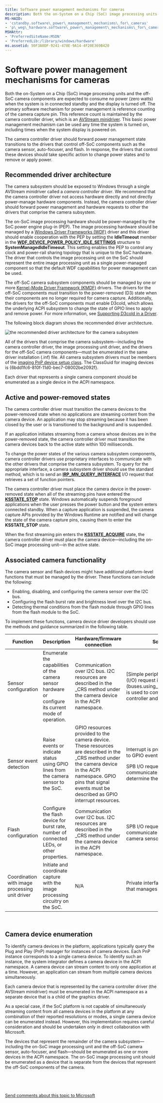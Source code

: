 ```yaml
---
title: Software power management mechanisms for cameras
description: Both the on-System on a Chip (SoC) image processing units and the off-SoC camera components are expected to consume no power (zero watts) when the system is in connected standby and the display is turned off.
MS-HAID:
- 'cstandby.software\_power\_management\_mechanisms\_for\_cameras'
- 'p\_weg\_hardware.software\_power\_management\_mechanisms\_for\_cameras'
MSHAttr:
- 'PreferredSiteName:MSDN'
- 'PreferredLib:/library/windows/hardware'
ms.assetid: 50F3A0DF-9241-478E-9A14-4F20E369B420
---
```


# Software power management mechanisms for cameras


Both the on-System on a Chip (SoC) image processing units and the off-SoC camera components are expected to consume no power (zero watts) when the system is in connected standby and the display is turned off. The primary software mechanism for power management is reference counting of the camera capture pin. This reference count is maintained by the camera controller driver, which is an [AVStream minidriver](stream.avstream_overview). This basic power management mechanism can be used any time the system is turned on, including times when the system display is powered on.

The camera controller driver should forward power management state transitions to the drivers that control off-SoC components such as the camera sensor, auto-focuser, and flash. In response, the drivers that control these devices should take specific action to change power states and to remove or apply power.

## Recommended driver architecture


The camera subsystem should be exposed to Windows through a single AVStream minidriver called a *camera controller driver*. We recommend that the camera controller driver not access hardware directly and not directly power-manage hardware components. Instead, the camera controller driver should forward power management and hardware requests to other the drivers that comprise the camera subsystem.

The on-SoC image processing hardware should be power-managed by the SoC power engine plug-in (PEP). The image processing hardware should be managed by a [Windows Driver Frameworks (WDF)](wdf.portal) driver and this driver should enable cooperation with the PEP by setting the **IdleTimeout** member in the [**WDF\_DEVICE\_POWER\_POLICY\_IDLE\_SETTINGS**](kmdf.wdf_device_power_policy_idle_settings) structure to **SystemManagedIdleTimeout**. This setting enables the PEP to control any clock and power-rail sharing topology that is unique to the SoC hardware. The driver that controls the image processing unit on the SoC should represent the entire image processing unit as a single power-managed component so that the default WDF capabilities for power management can be used.

The off-SoC camera subsystem components should be managed by one or more [Kernel-Mode Driver Framework (KMDF)](wdf.portal) drivers. The drivers for the off-SoC components must transition to the power-removed (D3) state when their components are no longer required for camera capture. Additionally, the drivers for the off-SoC components must enable D3cold, which allows the underlying ACPI subsystem to change the state of GPIO lines to apply and remove power. For more information, see [Supporting D3cold in a Driver](kernel.supporting_d3cold_in_a_driver).

The following block diagram shows the recommended driver architecture.

![the recommended driver architecture for the camera subsystem](../images/campower3.png)

All of the drivers that comprise the camera subsystem—including the camera controller driver, the image processing unit driver, and the drivers for the off-SoC camera components—must be enumerated in the same driver installation (.inf) file. All camera subsystem drivers must be members of the [imaging PnP device setup class](image.guid_devinterface_image_device_interface_class). The ClassGuid for imaging devices is {6bdd1fc6-810f-11d0-bec7-08002be2092f}.

Each driver that represents a single camera component should be enumerated as a single device in the ACPI namespace.

## Active and power-removed states


The camera controller driver must transition the camera devices to the power-removed state when no applications are streaming content from the camera device. An application may stop streaming because it has been closed by the user or is transitioned to the background and is suspended.

If an application initiates streaming from a camera whose devices are in the power-removed state, the camera controller driver must transition the camera devices back to the active state within 100 milliseconds.

To change the power states of the various camera subsystem components, camera controller drivers use proprietary interfaces to communicate with the other drivers that comprise the camera subsystem. To query for the appropriate interface, a camera subsystem driver should use the standard method, which is to send an [**IRP\_MN\_QUERY\_INTERFACE**](kernel.irp_mn_query_interface) I/O request that retrieves a set of function pointers.

The camera controller driver must place the camera device in the power-removed state when all of the streaming pins have entered the [**KSSTATE\_STOP**](stream.ksstate) state. Windows automatically suspends foreground applications when the user presses the power button and the system enters connected standby. When a capture application is suspended, the camera capture APIs provided by the Windows Runtime are notified and will change the state of the camera capture pins, causing them to enter the **KSSTATE\_STOP** state.

When the first streaming pin enters the [**KSSTATE\_ACQUIRE**](stream.ksstate) state, the camera controller driver must place the camera device—including the on-SoC image processing unit—in the active state.

## Associated camera functionality


The camera sensor and flash devices might have additional platform-level functions that must be managed by the driver. These functions can include the following:

-   Enabling, disabling, and configuring the camera sensor over the I2C bus.
-   Configuring the flash burst rate and brightness level over the I2C bus.
-   Detecting thermal conditions from the flash module through GPIO lines from the flash module to the SoC.

To implement these functions, camera device driver developers should use the methods and guidance summarized in the following table.

<table>
<colgroup>
<col width="25%" />
<col width="25%" />
<col width="25%" />
<col width="25%" />
</colgroup>
<thead>
<tr class="header">
<th>Function</th>
<th>Description</th>
<th>Hardware/firmware connection</th>
<th>Software mechanism</th>
</tr>
</thead>
<tbody>
<tr class="odd">
<td>Sensor configuration</td>
<td>Enumerate the capabilities of the camera sensor hardware or configure its current mode of operation.</td>
<td>Communication over I2C bus. I2C resources are described in the _CRS method under the camera device in the ACPI namespace.</td>
<td><p>[Simple peripheral bus (SPB) input/output (I/O) request interface](buses.using_the_spb_i_o_request_interface) is used to communicate with I2C host controller and camera sensor device.</p></td>
</tr>
<tr class="even">
<td>Sensor event detection</td>
<td>Raise events or indicate status using GPIO lines from the camera sensor to the SoC.</td>
<td>GPIO resources provided to the camera device. These resources are described in the _CRS method under the camera device in the ACPI namespace. GPIO pins that signal events must be described as GPIO interrupt resources.</td>
<td><p>Interrupt is processed by driver in response to GPIO event.</p>
<p>SPB I/O request interface is used to communicate with sensor device to determine the cause of the interrupt.</p></td>
</tr>
<tr class="odd">
<td>Flash configuration</td>
<td>Configure the flash device for burst rate, number of connected LEDs, or other properties.</td>
<td>Communication over I2C bus. I2C resources are described in the _CRS method under the camera device in the ACPI namespace.</td>
<td><p>SPB I/O request interface is used to communicate with I2C host controller and camera sensor device.</p></td>
</tr>
<tr class="even">
<td>Coordination with image processing unit driver</td>
<td>Initiate and coordinate capture with the image processing circuitry on the SoC.</td>
<td>N/A</td>
<td><p>Private interface is exposed by the driver that manages the image processing units.</p></td>
</tr>
</tbody>
</table>

 

## Camera device enumeration


To identify camera devices in the platform, applications typically query the Plug and Play (PnP) manager for instances of camera devices. Each PnP instance corresponds to a single camera device. To identify such an instance, the system integrator defines a camera device in the ACPI namespace. A camera device can stream content to only one application at a time. However, an application can stream from multiple camera devices simultaneously.

Each camera device that is represented by the camera controller driver (the AVStream minidriver) must be enumerated in the ACPI namespace as a separate device that is a child of the graphics driver.

As a special case, if the SoC platform is not capable of simultaneously streaming content from all camera devices in the platform at any combination of their reported resolutions or modes, a single camera device can be enumerated instead. However, this implementation requires careful consideration and should be undertaken only in direct collaboration with Microsoft.

The devices that represent the remainder of the camera subsystem—including the on-SoC image processing unit and the off-SoC camera sensor, auto-focuser, and flash—should be enumerated as one or more devices in the ACPI namespace. The on-SoC image processing unit should be enumerated as a device that is separate from the devices that represent the off-SoC components of the camera.

 

 

[Send comments about this topic to Microsoft](mailto:wsddocfb@microsoft.com?subject=Documentation%20feedback%20%5Bp_WEG_Hardware\p_weg_hardware%5D:%20Software%20power%20management%20mechanisms%20for%20cameras%20%20RELEASE:%20%2811/28/2016%29&body=%0A%0APRIVACY%20STATEMENT%0A%0AWe%20use%20your%20feedback%20to%20improve%20the%20documentation.%20We%20don't%20use%20your%20email%20address%20for%20any%20other%20purpose,%20and%20we'll%20remove%20your%20email%20address%20from%20our%20system%20after%20the%20issue%20that%20you're%20reporting%20is%20fixed.%20While%20we're%20working%20to%20fix%20this%20issue,%20we%20might%20send%20you%20an%20email%20message%20to%20ask%20for%20more%20info.%20Later,%20we%20might%20also%20send%20you%20an%20email%20message%20to%20let%20you%20know%20that%20we've%20addressed%20your%20feedback.%0A%0AFor%20more%20info%20about%20Microsoft's%20privacy%20policy,%20see%20http://privacy.microsoft.com/default.aspx. "Send comments about this topic to Microsoft")




